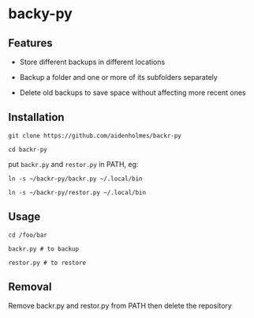 # backy-py

## Features

- Store different backups in different locations

- Backup a folder and one or more of its subfolders separately

- Delete old backups to save space without affecting more recent ones

## Installation

```
git clone https://github.com/aidenholmes/backr-py

cd backr-py
```

put `backr.py` and `restor.py` in PATH, eg:

```
ln -s ~/backr-py/backr.py ~/.local/bin

ln -s ~/backr-py/restor.py ~/.local/bin
```

## Usage

```
cd /foo/bar

backr.py # to backup

restor.py # to restore
```

## Removal

Remove backr.py and restor.py from PATH then delete the repository

